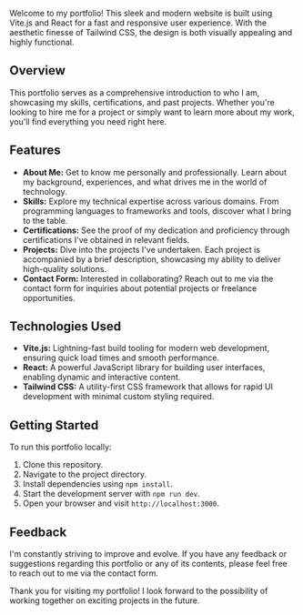 Welcome to my portfolio! This sleek and modern website is built using Vite.js and React for a fast and responsive user experience. With the aesthetic finesse of Tailwind CSS, the design is both visually appealing and highly functional.

<h2>Overview</h2>
<p>This portfolio serves as a comprehensive introduction to who I am, showcasing my skills, certifications, and past projects. Whether you're looking to hire me for a project or simply want to learn more about my work, you'll find everything you need right here.</p>
<h2>Features</h2>
<ul>
  <li><strong>About Me:</strong> Get to know me personally and professionally. Learn about my background, experiences, and what drives me in the world of technology.</li>
  <li><strong>Skills:</strong> Explore my technical expertise across various domains. From programming languages to frameworks and tools, discover what I bring to the table.</li>
  <li><strong>Certifications:</strong> See the proof of my dedication and proficiency through certifications I've obtained in relevant fields.</li>
  <li><strong>Projects:</strong> Dive into the projects I've undertaken. Each project is accompanied by a brief description, showcasing my ability to deliver high-quality solutions.</li>
  <li><strong>Contact Form:</strong> Interested in collaborating? Reach out to me via the contact form for inquiries about potential projects or freelance opportunities.</li>
</ul>
<h2>Technologies Used</h2>
<ul>
  <li><strong>Vite.js:</strong> Lightning-fast build tooling for modern web development, ensuring quick load times and smooth performance.</li>
  <li><strong>React:</strong> A powerful JavaScript library for building user interfaces, enabling dynamic and interactive content.</li>
  <li><strong>Tailwind CSS:</strong> A utility-first CSS framework that allows for rapid UI development with minimal custom styling required.</li>
</ul>
<h2>Getting Started</h2>
<p>To run this portfolio locally:</p>
<ol>
  <li>Clone this repository.</li>
  <li>Navigate to the project directory.</li>
  <li>Install dependencies using <code>npm install</code>.</li>
  <li>Start the development server with <code>npm run dev</code>.</li>
  <li>Open your browser and visit <code>http://localhost:3000</code>.</li>
</ol>
<h2>Feedback</h2>
<p>I'm constantly striving to improve and evolve. If you have any feedback or suggestions regarding this portfolio or any of its contents, please feel free to reach out to me via the contact form.</p>
<p>Thank you for visiting my portfolio! I look forward to the possibility of working together on exciting projects in the future.</p>




